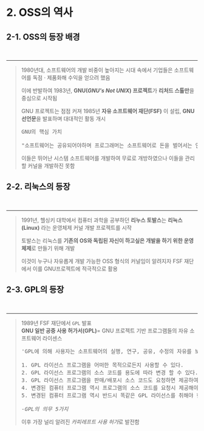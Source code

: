 <h1>2. OSS의 역사</h1>

<h2>2-1. OSS의 등장 배경</h2><br>

---
> 1980년대, 소프트웨어의 개발 비중이 높아지는 시대 속에서 기업들은 소프트웨어를 독점 · 제품화해 수익을 얻으려 했음<br>
> 
> 이에 반발하여 1983년, **GNU(*GNU's Not UNIX*) 프로젝트**가 **리처드 스톨만**을 중심으로 시작됨<br>
>
> GNU 프로젝트는 점점 커져 1985년 **자유 소프트웨어 재단(FSF)** 이 설립, **GNU 선언문**을 발표하며 대대적인 활동 개시
> <pre>
> GNU의 핵심 가치<br>
> "소프트웨어는 공유되어야하며 프로그래머는 소프트웨어로 돈을 벌어서는 안된다" - <cite>리처드 스톨만</cite>
> </pre>
> 이들은 뛰어난 시스템 소프트웨어를 개발하여 무료로 개방하였으나 이들을 관리할 커널을 개발하진 못함<br>


      
<h2>2-2. 리눅스의 등장</h2><br>

---
> 1991년, 헬싱키 대학에서 컴퓨터 과학을 공부하던 **리누스 토발스**는 **리눅스(Linux)** 라는 운영체제 커널 개발 프로젝트를 시작<br>
> 
> 토발스는 리눅스를 **기존의 OS와 독립된 자신이 하고싶은 개발을 하기 위한 운영체제**로 만들기 위해 개발<br>
> 
> 이것이 누구나 자유롭게 개발 가능한 OSS 형식의 커널임이 알려지자 FSF 재단에서 이를 GNU프로젝트에 적극적으로 활용<br>  
  
<h2>2-3. GPL의 등장</h2><br>

---
> 1989년 FSF 재단에서 `GPL` 발표<br>
> **GNU 일반 공중 사용 허가서(GPL)**= GNU 프로젝트 기반 프로그램들의 자유 소프트웨어 라이센스
> 
> <pre>
> 'GPL에 의해 사용자는 소프트웨어의 실행, 연구, 공유, 수정의 자유를 보장받는다' 
> 
> 1. GPL 라이선스 프로그램을 어떠한 목적으로든지 사용할 수 있다.
> 2. GPL 라이선스 프로그램의 소스 코드를 용도에 따라 변경 할 수 있다.
> 3. GPL 라이선스 프로그램을 판매/배포시 소스 코드도 요청하면 제공하여야 한다. 
> 4. 변경된 컴퓨터 프로그램 역시 프로그램의 소스 코드를 요청시 제공해야 한다. 
> 5. 변경된 컴퓨터 프로그램 역시 반드시 똑같은 GPL 라이선스를 취해야 한다.
> 
> <cite>-GPL의 의무 5가지</cite>
> </pre>
> 
> 이후 가장 널리 알려진 *카피레프트 사용 허가*로 발전함<br>
